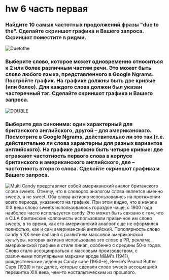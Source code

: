 # hw 6 часть первая

### Найдите 10 самых частотных продолжений фразы "due to the". Сделайте скриншот графика и Вашего запроса. Скриншот поместите в ридми. 
![Duetothe](https://github.com/pimanovaab/hw6/blob/master/1due_to_the.png)


### Выберите слово, которое может одновременно относиться к 2 или более различным частям речи. Это может быть слово любого языка, представленного в Google Ngrams. Постройте график. На графике должны быть две кривые (или более). Для каждого слова должен был указан частеречный тэг. Сделайте скриншот графика и Вашего запроса.
![DOUBLE](https://github.com/pimanovaab/hw6/blob/master/1double.png)

### Выберите два синонима: один характерный для британского английского, другой – для американского. Посмотрите в Google Ngrams, действительно ли это так (т.е. действительно ли слова характерны для разных вариантов английского). На графике должно быть четыре кривые: две отражают частотность первого слова в корпусе британского и американского английского, две – частотность второго слова. Сделайте скриншот графика и Вашего запроса.
![Multi](https://github.com/pimanovaab/hw6/blob/master/1multi.png)
Candy представляет собой американский аналог британского слова sweets. Отмечу, что в словорях аналогом слова является именно sweets, а не sweet. Оба слова активно использовались на протяжении всего периода, указанного на графике. При этом видно, что в начале XIX века слово sweets использовалось гораздое чаще, c 1900 года наиболее часто используется candy. Это может быть связано с тем, что в США британские коллонисты использовали привычное им слово sweets, в то время, как его американский аналоог еще не оформился полностью, как и сам американский английский. Пополярность слово candy в ХХ веке связана с развитием массовой американской культуры, которая активно использовала это слово в PR, рекламе, американской графике в стиле пинап, особенно с средины 50-х годов. Слово стало ассоциироаться с массовым производством, с различными популярными марками вроде M&M's (1941), рождественские леденцы Candy cane (1950-е), Reese’s Peanut Butter Cups (1928) и так далее, которые сделали слово sweets ассоциацией пережитка XIX века, чем-то ностальгическим из прошлого. 
